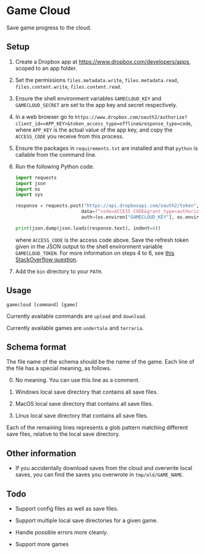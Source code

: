 # Game Cloud

Save game progress to the cloud.

## Setup

1. Create a Dropbox app at https://www.dropbox.com/developers/apps, scoped to an app folder.

2. Set the permissions `files.metadata.write`, `files.metadata.read`, `files.content.write`, `files.content.read`.

3. Ensure the shell environment variables `GAMECLOUD_KEY` and `GAMECLOUD_SECRET` are set to the app key and secret respectively.

4. In a web browser go to `https://www.dropbox.com/oauth2/authorize?client_id=<APP_KEY>&token_access_type=offline&response_type=code`, where `APP_KEY` is the actual value of the app key, and copy the `ACCESS_CODE` you receive from this process.

5. Ensure the packages in `requirements.txt` are installed and that `python` is callable from the command line.

6. Run the following Python code.
    ```python
    import requests
    import json
    import os
    import sys

    response = requests.post("https://api.dropboxapi.com/oauth2/token",
                            data=f"code=ACCESS_CODE&grant_type=authorization_code",
                            auth=(os.environ["GAMECLOUD_KEY"], os.environ["GAMECLOUD_SECRET"]))

    print(json.dump(json.loads(response.text), indent=4))
    ```
    where `ACCESS_CODE` is the access code above. Save the refresh token given in the JSON output to the shell environment variable `GAMECLOUD_TOKEN`. For more information on steps 4 to 6, see [this StackOverflow question](https://stackoverflow.com/questions/70641660/how-do-you-get-and-use-a-refresh-token-for-the-dropbox-api-python-3-x).

7. Add the `bin` directory to your `PATH`.

## Usage

```
gamecloud [command] [game]
```
Currently available commands are `upload` and `download`.

Currently available games are `undertale` and `terraria`.

## Schema format

The file name of the schema should be the name of the game. Each line of the file has a special meaning, as follows.

0. No meaning. You can use this line as a comment.

1. Windows local save directory that contains all save files.

2. MacOS local save directory that contains all save files.

3. Linux local save directory that contains all save files.

Each of the remaining lines represents a glob pattern matching different save files, relative to the local save directory.

## Other information

- If you accidentally download saves from the cloud and overwrite local saves, you can find the saves you overwrote in `tmp/old/GAME_NAME`.

## Todo

- Support config files as well as save files.

- Support multiple local save directories for a given game.

- Handle possible errors more cleanly.

- Support more games
